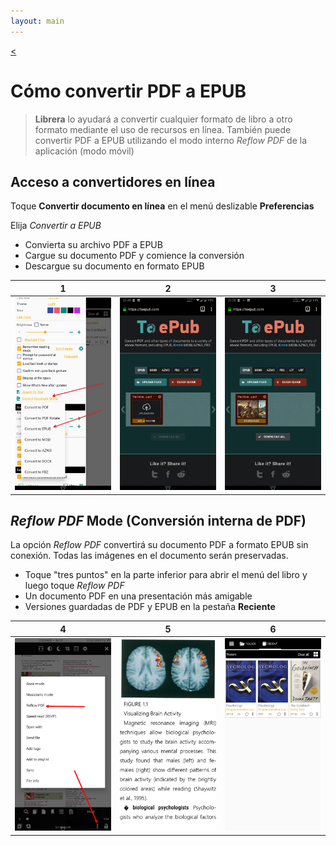 ```yaml
---
layout: main
---
```

[<](/wiki/faq/es)

# Cómo convertir PDF a EPUB

> **Librera** lo ayudará a convertir cualquier formato de libro a otro formato mediante el uso de recursos en línea. También puede convertir PDF a EPUB utilizando el modo interno _Reflow PDF_ de la aplicación (modo móvil)

## Acceso a convertidores en línea

Toque **Convertir documento en línea** en el menú deslizable **Preferencias**

Elija _Convertir a EPUB_

* Convierta su archivo PDF a EPUB
* Cargue su documento PDF y comience la conversión
* Descargue su documento en formato EPUB

|1|2|3|
|-|-|-|
|![](1.png)|![](2.png)|![](3.png)|


## _Reflow PDF_ Mode (Conversión interna de PDF)

La opción _Reflow PDF_ convertirá su documento PDF a formato EPUB sin conexión.
Todas las imágenes en el documento serán preservadas.

* Toque &quot;tres puntos&quot; en la parte inferior para abrir el menú del libro y luego toque _Reflow PDF_
* Un documento PDF en una presentación más amigable
* Versiones guardadas de PDF y EPUB en la pestaña **Reciente**

|4|5|6|
|-|-|-|
|![](4.png)|![](5.png)|![](6.png)|


